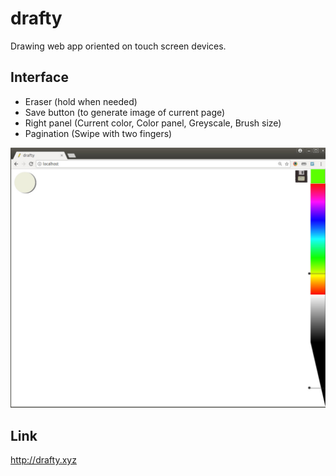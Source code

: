 # drafty

Drawing web app oriented on touch screen devices.  

## Interface
 - Eraser (hold when needed)
 - Save button (to generate image of current page)
 - Right panel (Current color, Color panel, Greyscale, Brush size)
 - Pagination (Swipe with two fingers)

![Preview screen](/scr.jpg)

## Link
http://drafty.xyz
